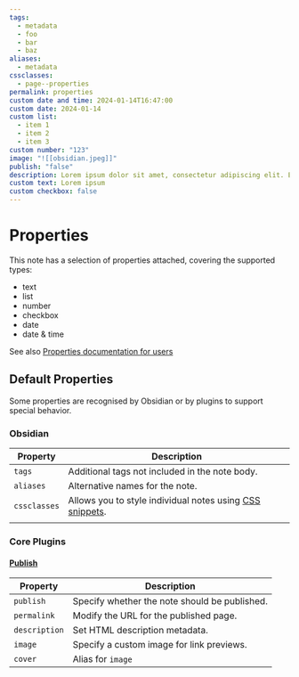 ```yaml
---
tags:
  - metadata
  - foo
  - bar
  - baz
aliases:
  - metadata
cssclasses:
  - page--properties
permalink: properties
custom date and time: 2024-01-14T16:47:00
custom date: 2024-01-14
custom list:
  - item 1
  - item 2
  - item 3
custom number: "123"
image: "![[obsidian.jpeg]]"
publish: "false"
description: Lorem ipsum dolor sit amet, consectetur adipiscing elit. Etiam aliquet arcu lacus, nec ultrices orci auctor vitae. Praesent at rhoncus mi. Donec suscipit id sapien eu ullamcorper.
custom text: Lorem ipsum
custom checkbox: false
---
```


# Properties

This note has a selection of properties attached, covering the supported types:
- text
- list
- number
- checkbox
- date
- date & time

See also [Properties documentation for users](https://help.obsidian.md/Editing+and+formatting/Properties)

## Default Properties
Some properties are recognised by Obsidian or by plugins to support special behavior.
### Obsidian
| Property     | Description                                                                                                          |
| ------------ | -------------------------------------------------------------------------------------------------------------------- |
| `tags`       | Additional tags not included in the note body.                                                                       |
| `aliases`    | Alternative names for the note.                                                                                      |
| `cssclasses` | Allows you to style individual notes using [CSS snippets](https://help.obsidian.md/Extending+Obsidian/CSS+snippets). |
|              |                                                                                                                      |
### Core Plugins
#### [Publish](https://help.obsidian.md/Obsidian+Publish/Introduction+to+Obsidian+Publish)
|Property|Description|
|---|---|
|`publish`|Specify whether the note should be published. |
|`permalink`|Modify the URL for the published page. |
|`description`|Set HTML description metadata. |
|`image`|Specify a custom image for link previews. |
|`cover`|Alias for `image`  |
